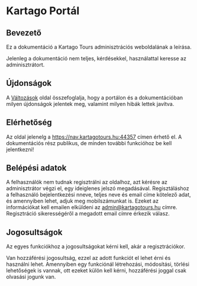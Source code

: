 # Kartago Portál

## Bevezető

Ez a dokumentáció a Kartago Tours adminisztrációs weboldalának a leírása.

Jelenleg a dokumentáció nem teljes, kérdésekkel, használattal keresse az adminisztrátort.

## Újdonságok

A [Változások](Changes.md) oldal összefoglalja, hogy a portálon és a dokumentációban milyen újdonságok jelentek meg, valamint milyen hibák lettek javítva. 

## Elérhetőség

Az oldal jelenelg a https://nav.kartagotours.hu:44357 címen érhető el.
A dokumentációs rész publikus, de minden további funkcióhoz be kell jelentkezni!

## Belépési adatok

A felhasználók nem tudnak regisztrálni az oldalhoz, azt kérésre az adminisztrátor végzi el, egy ideiglenes jelszó megadásával.
Regisztáláshoz a felhasználó bejelentkezési nneve, teljes neve és email címe kötelező adat, és amennyiben lehet, adjuk meg mobilszámunkat is. Ezeket az információkat kell emailen elküldeni az admin@kartagotours.hu címre. Regisztráció sikerességéről a megadott email címre érkezik válasz.

## Jogosultságok

Az egyes funkciókhoz a jogosultságokat kérni kell, akár a regisztrációkor.

Van hozzáférési jogosultság, ezzel az adott funkciót el lehet érni és használni lehet.
Amennyiben egy funkciónál létrehozási, módosítási, törlési lehetőségek is vannak, ott ezeket külön kell kérni, hozzáférési joggal csak olvasási jogunk van.

